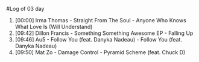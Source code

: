 #Log of 03 day

1. [00:00] Irma Thomas - Straight From The Soul - Anyone Who Knows What Love Is (Will Understand)
1. [09:42] Dillon Francis - Something Something Awesome EP - Falling Up
1. [09:46] Au5 - Follow You (feat. Danyka Nadeau) - Follow You (feat. Danyka Nadeau)
1. [09:50] Mat Zo - Damage Control - Pyramid Scheme (feat. Chuck D)
